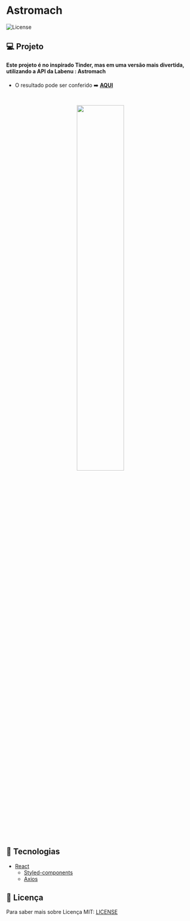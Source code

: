 # Astromach
  <img  src="https://img.shields.io/static/v1?label=license&message=MIT&color=5965E0&labelColor=121214" alt="License">


## 💻 Projeto

#### Este projeto é no inspirado Tinder, mas em uma versão mais divertida, utilizando a API da Labenu : Astromach

- O resultado pode ser conferido :arrow_right: [**AQUI**](https://dull-sort.surge.sh/)
<h1 align="center">

<img src='https://user-images.githubusercontent.com/60116988/147890790-06c21357-6d31-4880-8b8d-a29b72041db2.png' width='50%'/>

</h1>


## 🧪 Tecnologias
 
- [React](https://reactjs.org)
  - [Styled-components](https://styled-components.com/)
  - [Axios](https://axios-http.com/)


## 📝 Licença

Para saber mais sobre Licença MIT: [LICENSE](https://opensource.org/licenses/MIT) 
